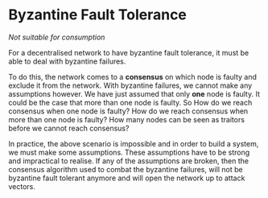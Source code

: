 # Byzantine Fault Tolerance

_Not suitable for consumption_

For a decentralised network to have byzantine fault tolerance, it must be able to deal with byzantine failures.

To do this, the network comes to a **consensus** on which node is faulty and exclude it from the network. With byzantine failures, we cannot make any assumptions however. We have just assumed that only **one** node is faulty. It could be the case that more than one node is faulty. So How do we reach consensus when one node is faulty? How do we reach consensus when more than one node is faulty? How many nodes can be seen as traitors before we cannot reach consensus?

In practice, the above scenario is impossible and in order to build a system, we must make some assumptions. These assumptions have to be strong and impractical to realise. If any of the assumptions are broken, then the consensus algorithm used to combat the byzantine failures, will not be byzantine fault tolerant anymore and will open the network up to attack vectors.

##### 



